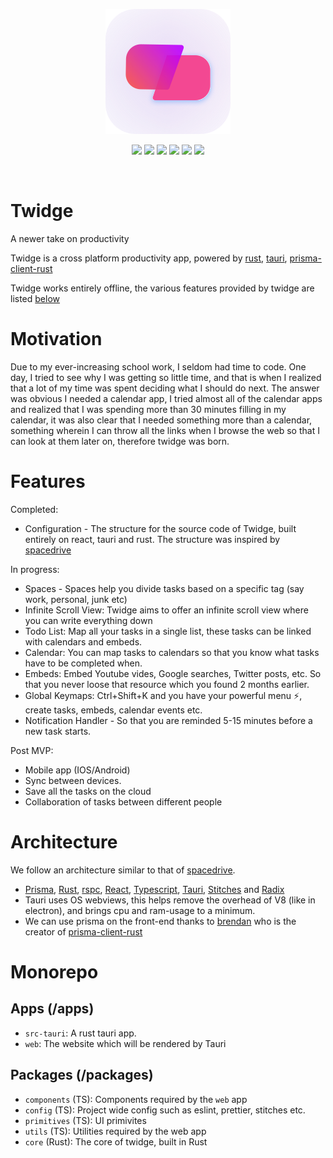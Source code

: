 <p align="center">
    <img width="200px" src="https://raw.githubusercontent.com/VarunPotti/twidge/master/assets/logo.svg">
    <p align="center">
        <img src="https://img.shields.io/badge/version-0.0.1--alpha-c6b5ff">
        <img src="https://img.shields.io/tokei/lines/github/VarunPotti/twidge?color=ffb5f5">
        <img src="https://img.shields.io/github/license/VarunPotti/twidge?color=75ff73">
        <img src="https://img.shields.io/github/languages/top/VarunPotti/twidge?color=b5f0ff">
        <img src="https://img.shields.io/github/languages/code-size/VarunPotti/twidge?color=%235e6cff&label=size">
        <a href="https://discord.gg/JWrtFeUdVA">
            <img src="https://img.shields.io/badge/discord-join-green" />
        </a>
    </p>
    <br />
    <h1>Twidge</h1>
    <p>A newer take on productivity</p>
</p>

Twidge is a cross platform productivity app, powered by [rust](https://rust-lang.org), [tauri](https://tauri.app), [prisma-client-rust](https://github.com/Brendonovich/prisma-client-rust)

Twidge works entirely offline, the various features provided by twidge are listed [below](#features)

# Motivation

Due to my ever-increasing school work, I seldom had time to code. One day, I tried to see why I was getting so little time, and that is when I realized that a lot of my time was spent deciding what I should do next. The answer was obvious I needed a calendar app, I tried almost all of the calendar apps and realized that I was spending more than 30 minutes filling in my calendar, it was also clear that I needed something more than a calendar, something wherein I can throw all the links when I browse the web so that I can look at them later on, therefore twidge was born.

# Features

Completed:

-   Configuration - The structure for the source code of Twidge, built entirely on react, tauri and rust. The structure was inspired by [spacedrive](https://spacedrive.com)

In progress:

-   Spaces - Spaces help you divide tasks based on a specific tag (say work, personal, junk etc)
-   Infinite Scroll View: Twidge aims to offer an infinite scroll view where you can write everything down
-   Todo List: Map all your tasks in a single list, these tasks can be linked with calendars and embeds.
-   Calendar: You can map tasks to calendars so that you know what tasks have to be completed when.
-   Embeds: Embed Youtube vides, Google searches, Twitter posts, etc. So that you never loose that resource which you found 2 months earlier.
-   Global Keymaps: Ctrl+Shift+K and you have your powerful menu ⚡, create tasks, embeds, calendar events etc.
-   Notification Handler - So that you are reminded 5-15 minutes before a new task starts.

Post MVP:

-   Mobile app (IOS/Android)
-   Sync between devices.
-   Save all the tasks on the cloud
-   Collaboration of tasks between different people

# Architecture

We follow an architecture similar to that of [spacedrive](https://spacedrive.com).

-   [Prisma](https://github.com/Brendonovich/prisma-client-rust), [Rust](https://www.rust-lang.org/), [rspc](https://rspc.otbeaumont.me), [React](https://reactjs.org/), [Typescript](https://www.typescriptlang.org/), [Tauri](https://tauri.app/), [Stitches](https://stitches.dev/) and [Radix](https://radix-ui.com)
-   Tauri uses OS webviews, this helps remove the overhead of V8 (like in electron), and brings cpu and ram-usage to a minimum.
-   We can use prisma on the front-end thanks to [brendan](https://github.com/brendonovich) who is the creator of [prisma-client-rust](https://github.com/Brendonovich/prisma-client-rust)

# Monorepo

## Apps (/apps)

-   `src-tauri`: A rust tauri app.
-   `web`: The website which will be rendered by Tauri

## Packages (/packages)

-   `components` (TS): Components required by the `web` app
-   `config` (TS): Project wide config such as eslint, prettier, stitches etc.
-   `primitives` (TS): UI primivites
-   `utils` (TS): Utilities required by the web app
-   `core` (Rust): The core of twidge, built in Rust
